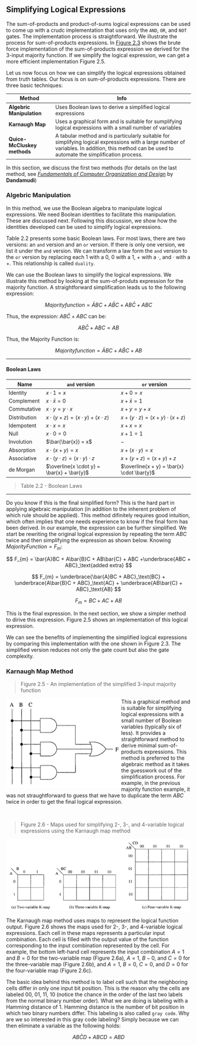 ## Simplifying Logical Expressions

The sum-of-products and product-of-sums logical expressions can be used to come up with a crudc implementation that uses only the `AND`, `OR`, and `NOT` gates. The implementation process is straightforward. We illustrate the process for sum-of-products expressions. In [Figure 2.3](https://github.com/romuro-pauliv/Introduction-to-Assembly/blob/main/Part%20II%20-%20Computer%20Organization/a4%20-%20Logic%20Functions.md) shows the brute force implementation of the sum-of-products expression we derived for the 3-input majority function. If we simplify the logical expression, we can get a more efficient implementation Figure 2.5.

Let us now focus on how we can simplify the logical expressions obtained from truth tables. Our focus is on sum-of-products expressions. There are three basic techniques:

| Method | Info |
|--------|------|
| __Algebric Manipulation__ | Uses Boolean laws to derive a simplified logical expressions |
| __Karnaugh Map__ | Uses a graphical form and is suitable for sumplifying logical expressions with a small number of variables |
| __Quice-McCluskey methods__ | A tabular method and is particularly suitable for simplifying logical expressions with a large number of variables. In addition, this method can be used to automate the simplification process. |

In this section, we discuss the first two methods (for details on the last method, see [_Fundamentals of Computer Organization and Design_](https://www.amazon.com.br/Fundamentals-Computer-Organization-Sivarama-Dandamudi/dp/1475778333) by __Dandamudi__)

### Algebric Manipulation

In this method, we use the Boolean algebra to manipulate logical expressions. We need Boolean identities to facilitate this manipulation. These are discussed next. Following this discussion, we show how the identities developed can be used to simplify logical expressions. 

Table 2.2 presents some basic Boolean laws. For most laws, there are two versions: an `and` version and an `or` version. If there is only one version, we list it under the `and` version. We can transform a law form the `and` version to the `or` version by replacing each $1$ with a $0$, $0$ with a $1$, $+$ with a $\cdot$, and $\cdot$ with a $+$. This relationship is called `duality`.

We can use the Boolean laws to simplify the logical expressions. We illustrate this method by looking at the sum-of-produts expression for the majority function. A straightforward simplification leads us to the following expression:

$$ Majority function = \bar{A}BC + A\bar{B}C + AB\bar{C} + ABC$$

Thus, the expression: $AB\bar{C} + ABC$ can be:

$$AB\bar{C} + ABC = AB$$

Thus, the Majority Function is:

$$Majority function = \bar{A}BC + A\bar{B}C + AB$$

---

#### Boolean Laws

| Name | `and` version | `or` version |
|------|---------------|--------------|
| Identity      | $x \cdot 1 = x$        | $x + 0 = x$ |
| Complement    | $x \cdot  \bar{x} = 0$ | $x + \bar{x} = 1$ |
| Commutative   | $x \cdot y = y \cdot x$| $x + y = y + x$ |
| Distribution  | $x \cdot (y + z) = (x \cdot y) + (x \cdot z)$ | $x + (y \cdot z) = (x + y) \cdot (x + z)$ |
| Idempotent | $x \cdot x = x$ | $x + x = x$ |
| Null | $x \cdot 0 = 0$ | $x + 1 = 1$ |
| Involution  | $\bar{\bar{x}} = x$ | $-$ |
| Absorption  | $x \cdot (x + y) = x$ | $x + (x \cdot y) = x$ |
| Associative | $x \cdot (y \cdot z) = (x \cdot y) \cdot z$ | $x + (y + z) = (x + y) + z$ |
| de Morgan | $\overline{x \cdot y} = \bar{x} + \bar{y}$ | $\overline{x + y} = \bar{x} \cdot \bar{y}$ |

> Table 2.2 - Boolean Laws
---

Do you know if this is the final simplified form? This is the hard part in applying algebraic manipulation (in addition to the inherent problem of which rule should be applied). This method difinitely requires good intuition, which often implies that one needs experience to know if the final form has been derived. In our example, the expression can be further simplified. We start be rewriting the original logical expression by repeating the term $A B C$ twice and then simplifying the expression as shown below. Knowing $Majority Function = F_{m}$:

$$ F_{m} = \bar{A}BC + A\bar{B}C + AB\bar{C} + ABC +\underbrace{ABC + ABC}_\text{added extra} $$

$$ F_{m} = \underbrace{\bar{A}BC + ABC}_\text{BC} + \underbrace{A\bar{B}C + ABC}_\text{AC} + \underbrace{AB\bar{C} + ABC}_\text{AB} $$

$$ F_{m} = BC + AC + AB $$

This is the final expression. In the next section, we show a simpler method to dirive this expression. Figure 2.5 shows an implementation of this logical expression.

We can see the benefits of implementing the simplified logical expressions by comparing this implementation with the one shown in Figure 2.3. The simplified version reduces not only the gate count but also the gate complexity.

### Karnaugh Map Method

> Figure 2.5 - An implementation of the simplified 3-input majority function

<img align="left" src="https://github.com/romuro-pauliv/Introduction-to-Assembly/blob/main/Part%20II%20-%20Computer%20Organization/static/An%20Implementation%20of%20the%20simplified%203-input%20majority%20function.png?raw=true" alt="An Implementation of the simplified 3-input majority function"/>

This a graphical method and is suitable for simplifying logical expressions with a small number of Boolean variables (typically six of less). It provides a straightforward method to derive minimal sum-of-products expressions. This method is preferred to the algebraic method as it takes the guesswork out of the simplification process. For example, in the previous majority function example, it was not straughtforward to guess that we have to duplicate the term $ABC$ twice in order to get the final logical expression.

<br clear="left">

> Figure 2.6 - Maps used for simplifying 2-, 3-, and 4-variable logical expressions using the Karnaugh map method

<img src="https://github.com/romuro-pauliv/Introduction-to-Assembly/blob/main/Part%20II%20-%20Computer%20Organization/static/Maps%20used%20for%20simplifying%202-,%203-,%20and%204-%20variable%20logical%20expressions%20using%20the%20Karnaugh%20map%20method.png?raw=true" alt="Maps used for simplifying 2-, 3-, and 4- variable logical expressions using the Karnaugh map method"/>

The Karnaugh map method uses maps to represent the logical function output. Figure 2.6 shows the maps used for 2-, 3-, and 4-variable logical expressions. Each cell in these maps represents a particular input combination. Each cell is filled with the output value of the function corresponding to the input combination represented by the cell. For example, the bottom left-hand cell represents the input combination $A=1$ and $B=0$ for the two-variable map (Figure 2.6a), $A=1$, $B-0$, and $C=0$ for the three-variable map (Figure 2.6b), and $A=1$, $B=0$, $C=0$, and $D=0$ for the four-variable map (Figure 2.6c).

The basic idea behind this method is to label cell such that the neighboring cells differ in only one input bit position. This is the reason why the cells are labeled 00, 01, 11, 10 (notice the chance in the order of the last two labels from the normal binary number order). What we are doing is labeling with a Hamming distance of $1$. Hamming distance is the number of bit position in which two binary numbers differ. This labeling is also called `gray code`. Why are we so interested in this gray code labeling? Simply because we can then eliminate a variable as the following holds:

$$ AB\bar{C}D + ABCD = ABD$$

